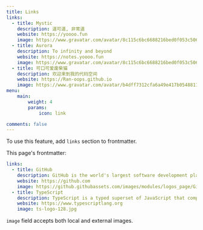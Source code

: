 ```yaml
---
title: Links
links:
  - title: Mystic
    description: 道可道, 非常道
    website: https://yoooo.fun
    image: https://www.gravatar.com/avatar/8c115c6bc6688216bed0f053c506ff58?s=200&r=g&d=retro
  - title: Aurora
    description: To infinity and beyond
    website: https://notes.yoooo.fun
    image: https://www.gravatar.com/avatar/8c115c6bc6688216bed0f053c506ff58?s=200&r=g&d=retro
  - title: 可口可爱废柴猫
    description: 欢迎来到我的代码空间
    website: https://Ran-oops.github.io
    image: https://www.gravatar.com/avatar/b4dff7312cfa6a49e417b0548811e481?s=200&r=g&d=retro
menu:
    main:
        weight: 4
        params:
            icon: link

comments: false
---
```


To use this feature, add `links` section to frontmatter.

This page's frontmatter:

```yaml
links:
  - title: GitHub
    description: GitHub is the world's largest software development platform.
    website: https://github.com
    image: https://github.githubassets.com/images/modules/logos_page/GitHub-Mark.png
  - title: TypeScript
    description: TypeScript is a typed superset of JavaScript that compiles to plain JavaScript.
    website: https://www.typescriptlang.org
    image: ts-logo-128.jpg
```

`image` field accepts both local and external images.
